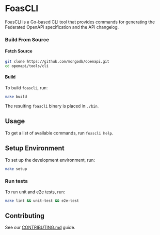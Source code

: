 # FoasCLI
FoasCLI is a Go-based CLI tool that provides commands for generating the Federated OpenAPI specification and the API changelog.

### Build From Source

#### Fetch Source

```bash
git clone https://github.com/mongodb/openapi.git
cd openapi/tools/cli
```

#### Build
To build `foascli`, run:

```bash
make build
```

The resulting `foascli` binary is placed in `./bin`.

## Usage
To get a list of available commands, run `foascli help`.

## Setup Environment
To set up the development environment, run:
```bash
make setup
```

### Run tests
To run unit and e2e tests, run:
```bash
make lint && unit-test && e2e-test
```

## Contributing

See our [CONTRIBUTING.md](../../CONTRIBUTING.md) guide.
